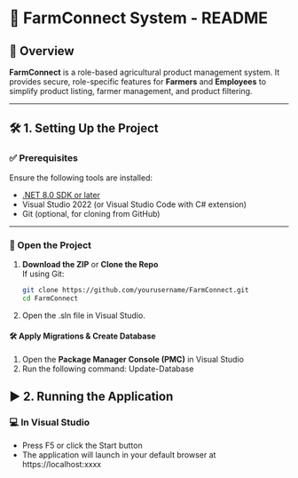 # 🌾 FarmConnect System - README

## 📄 Overview

**FarmConnect** is a role-based agricultural product management system. It provides secure, role-specific features for **Farmers** and **Employees** to simplify product listing, farmer management, and product filtering.

---

## 🛠️ 1. Setting Up the Project

### ✅ Prerequisites

Ensure the following tools are installed:

- [.NET 8.0 SDK or later](https://dotnet.microsoft.com/download)
- Visual Studio 2022 (or Visual Studio Code with C# extension)
- Git (optional, for cloning from GitHub)

---

### 📂 Open the Project

1. **Download the ZIP** or **Clone the Repo**  
   If using Git:
   ```bash
   git clone https://github.com/yourusername/FarmConnect.git
   cd FarmConnect

2. Open the .sln file in Visual Studio.

#### 🛠 Apply Migrations & Create Database

1. Open the **Package Manager Console (PMC)** in Visual Studio  
2. Run the following command: Update-Database

## ▶️ 2. Running the Application
### 💻 In Visual Studio
- Press F5 or click the Start button
- The application will launch in your default browser at https://localhost:xxxx


